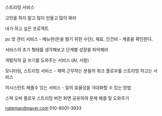 스트리밍 서비스

고민을 하지 말고 많이 만들고 많이 봐라

내가 하고 싶은 프로젝트

pc 방 관리 서비스 - 메뉴판(돈을 벌기 위한 수단), 재료, 인건비 - 계층을 확인한다.

서비스의 초기 형태를 생각해보고 단계별 성장을 파악해라

개발자의 글 쓰기를 도와주는 서비스 (AI, 사람)

 

모니터링, 스트리밍 서비스 - 재택 근무하는 분들의 워크 플로우를 스트리밍 하고는 서비스

어시스턴트 해줄수 있는 서비스 - 일의 효율성을 극대화할  수 있는 방법



스택 오버 플로우 스트리밍 버전
화면 공유하여 문제 해결 및 도와주기




nateman@naver.com
010-8001-3933